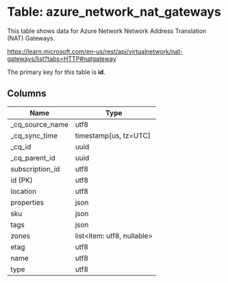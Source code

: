 # Table: azure_network_nat_gateways

This table shows data for Azure Network Network Address Translation (NAT) Gateways.

https://learn.microsoft.com/en-us/rest/api/virtualnetwork/nat-gateways/list?tabs=HTTP#natgateway

The primary key for this table is **id**.

## Columns

| Name          | Type          |
| ------------- | ------------- |
|_cq_source_name|utf8|
|_cq_sync_time|timestamp[us, tz=UTC]|
|_cq_id|uuid|
|_cq_parent_id|uuid|
|subscription_id|utf8|
|id (PK)|utf8|
|location|utf8|
|properties|json|
|sku|json|
|tags|json|
|zones|list<item: utf8, nullable>|
|etag|utf8|
|name|utf8|
|type|utf8|